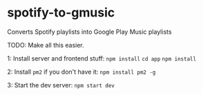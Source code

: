 # spotify-to-gmusic
Converts Spotify playlists into Google Play Music playlists

TODO: Make all this easier.

1: Install server and frontend stuff:
````npm install````
````cd app````
````npm install````

2: Install ````pm2```` if you don't have it:
````npm install pm2 -g````

3: Start the dev server:
````npm start dev````
